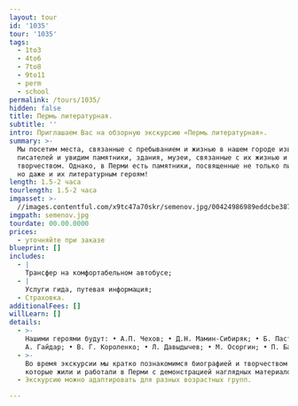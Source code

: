 ```yaml
---
layout: tour
id: '1035'
tour: '1035'
tags:
  - 1to3
  - 4to6
  - 7to8
  - 9to11
  - perm
  - school
permalink: /tours/1035/
hidden: false
title: Пермь литературная.
subtitle: ''
intro: Приглашаем Вас на обзорную экскурсию «Пермь литературная».
summary: >-
  Мы посетим места, связанные с пребыванием и жизнью в нашем городе известных
  писателей и увидим памятники, здания, музеи, связанные с их жизнью и
  творчеством. Однако, в Перми есть памятники, посвященные не только писателям,
  но даже и их литературным героям!
length: 1.5-2 часа
tourlength: 1.5-2 часа
imgasset: >-
  //images.contentful.com/x9tc47a70skr/semenov.jpg/00424986989eddcbe38722c809adc089/semenov.jpg
imgpath: semenov.jpg
tourdate: 00.00.0000
prices:
  - уточняйте при заказе
blueprint: []
includes:
  - |
    Трансфер на комфортабельном автобусе;
  - |
    Услуги гида, путевая информация;
  - Страховка.
additionalFees: []
willLearn: []
details:
  - >-
    Нашими героями будут: • А.П. Чехов; • Д.Н. Мамин-Сибиряк; • Б. Пастернак; •
    А. Гайдар; • В. Г. Короленко; • Л. Давыдычев; • М. Осоргин; • П. Бажов; 
  - >-
    Во время экскурсии мы кратко познакомимся биографией и творчеством людей,
    которые жили и работали в Перми с демонстрацией наглядных материалов.
  - Экскурсию можно адаптировать для разных возрастных групп.

---
```

